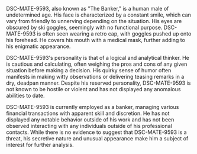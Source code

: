 DSC-MATE-9593, also known as "The Banker," is a human male of undetermined age. His face is characterized by a constant smile, which can vary from friendly to unnerving depending on the situation. His eyes are obscured by ski goggles, seemingly with no functional purpose. DSC-MATE-9593 is often seen wearing a retro cap, with goggles pushed up onto his forehead. He covers his mouth with a medical mask, further adding to his enigmatic appearance.

DSC-MATE-9593's personality is that of a logical and analytical thinker. He is cautious and calculating, often weighing the pros and cons of any given situation before making a decision. His quirky sense of humor often manifests in making witty observations or delivering teasing remarks in a dry, deadpan manner. Despite his reserved personality, DSC-MATE-9593 is not known to be hostile or violent and has not displayed any anomalous abilities to date.

DSC-MATE-9593 is currently employed as a banker, managing various financial transactions with apparent skill and discretion. He has not displayed any notable behavior outside of his work and has not been observed interacting with any individuals outside of his professional contacts. While there is no evidence to suggest that DSC-MATE-9593 is a threat, his secretive nature and unusual appearance make him a subject of interest for further analysis.